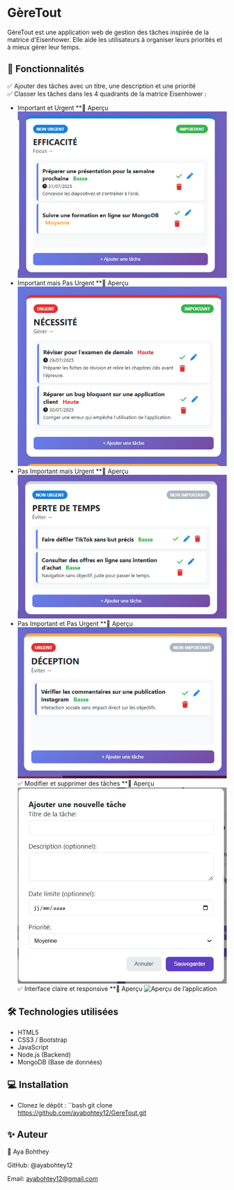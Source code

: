 # GèreTout

GèreTout est une application web de gestion des tâches inspirée de la matrice d'Eisenhower. Elle aide les utilisateurs à organiser leurs priorités et à mieux gérer leur temps.

## 🚀 Fonctionnalités

✅ Ajouter des tâches avec un titre, une description et une priorité  
✅ Classer les tâches dans les 4 quadrants de la matrice Eisenhower :  
- Important et Urgent
    **📸 Aperçu
         ![Aperçu de l’application](./Important&&Pas-Urgent.png)
- Important mais Pas Urgent
    **📸 Aperçu
         ![Aperçu de l’application](./Important&&Urgent.png)
- Pas Important mais Urgent
    **📸 Aperçu
         ![Aperçu de l’application](./Pas-Important&&Pas-Urgent.png)
- Pas Important et Pas Urgent
    **📸 Aperçu
         ![Aperçu de l’application](./Pas-Important&&Urgent.png)  
✅ Modifier et supprimer des tâches
     **📸 Aperçu
         ![Aperçu de l’application](./Ajouter-une-nouvelle-tache.png)
✅ Interface claire et responsive
     **📸 Aperçu
         ![Aperçu de l’application](./iInterface-GereTout.png)

## 🛠️ Technologies utilisées

- HTML5
- CSS3 / Bootstrap
- JavaScript
- Node.js (Backend)
- MongoDB (Base de données)

## 💻 Installation

- Clonez le dépôt :
   ``bash
   git clone https://github.com/ayabohtey12/GereTout.git


   
## ✨ Auteur
👤 Aya Bohthey

GitHub: @ayabohtey12

Email: ayabohtey12@gmail.com
